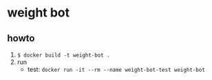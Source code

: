 # weight bot

## howto 
1. `$ docker build -t weight-bot .`
2. run
    - test: `docker run -it --rm --name weight-bot-test weight-bot`
